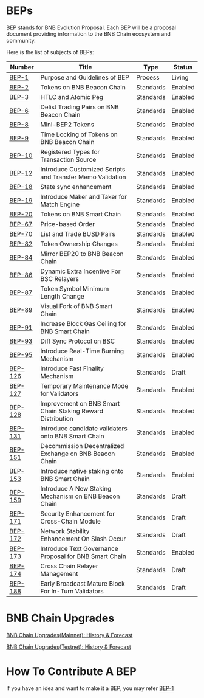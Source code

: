 # BEPs

BEP stands for BNB Evolution Proposal. Each BEP will be a proposal document providing information to the BNB Chain ecosystem and community.

Here is the list of subjects of BEPs:

| Number               | Title                                                      | Type      | Status  |
| -------------------- | ---------------------------------------------------------- | --------- | ------- |
| [BEP-1](./BEPs/BEP1.md)     | Purpose and Guidelines of BEP                              | Process   | Living  |
| [BEP-2](./BEPs/BEP2.md)     | Tokens on BNB Beacon Chain                                 | Standards | Enabled |
| [BEP-3](./BEPs/BEP3.md)     | HTLC and Atomic Peg                                        | Standards | Enabled |
| [BEP-6](./BEPs/BEP6.md)     | Delist Trading Pairs on BNB Beacon Chain                   | Standards | Enabled |
| [BEP-8](./BEPs/BEP8.md)     | Mini-BEP2 Tokens                                           | Standards | Enabled |
| [BEP-9](./BEPs/BEP9.md)     | Time Locking of Tokens on BNB Beacon Chain                 | Standards | Enabled |
| [BEP-10](./BEPs/BEP10.md)   | Registered Types for Transaction Source                    | Standards | Enabled |
| [BEP-12](./BEPs/BEP12.md)   | Introduce Customized Scripts and Transfer Memo Validation  | Standards | Enabled |
| [BEP-18](./BEPs/BEP18.md)   | State sync enhancement                                     | Standards | Enabled |
| [BEP-19](./BEPs/BEP19.md)   | Introduce Maker and Taker for Match Engine                 | Standards | Enabled |
| [BEP-20](./BEPs/BEP20.md)   | Tokens on BNB Smart Chain                                  | Standards | Enabled |
| [BEP-67](./BEPs/BEP67.md)   | Price-based Order                                          | Standards | Enabled |
| [BEP-70](./BEPs/BEP70.md)   | List and Trade BUSD Pairs                                  | Standards | Enabled |
| [BEP-82](./BEPs/BEP82.md)   | Token Ownership Changes                                    | Standards | Enabled |
| [BEP-84](./BEPs/BEP84.md)   | Mirror BEP20 to BNB Beacon Chain                           | Standards | Enabled |
| [BEP-86](./BEPs/BEP86.md)   | Dynamic Extra Incentive For BSC Relayers                   | Standards | Enabled |
| [BEP-87](./BEPs/BEP87.md)   | Token Symbol Minimum Length Change                         | Standards | Enabled |
| [BEP-89](./BEPs/BEP89.md)   | Visual Fork of BNB Smart Chain                             | Standards | Enabled |
| [BEP-91](./BEPs/BEP91.md)   | Increase Block Gas Ceiling for BNB Smart Chain             | Standards | Enabled |
| [BEP-93](./BEPs/BEP93.md)   | Diff Sync Protocol on BSC                                  | Standards | Enabled |
| [BEP-95](./BEPs/BEP95.md)   | Introduce Real-Time Burning Mechanism                      | Standards | Enabled |
| [BEP-126](./BEPs/BEP126.md) | Introduce Fast Finality Mechanism                          | Standards | Draft   |
| [BEP-127](./BEPs/BEP127.md) | Temporary Maintenance Mode for Validators                  | Standards | Enabled |
| [BEP-128](./BEPs/BEP128.md) | Improvement on BNB Smart Chain Staking Reward Distribution | Standards | Enabled |
| [BEP-131](./BEPs/BEP131.md) | Introduce candidate validators onto BNB Smart Chain        | Standards | Enabled |
| [BEP-151](./BEPs/BEP151.md) | Decommission Decentralized Exchange on BNB Beacon Chain    | Standards | Enabled |
| [BEP-153](./BEPs/BEP153.md) | Introduce native staking onto BNB Smart Chain              | Standards | Enabled |
| [BEP-159](./BEPs/BEP159.md) | Introduce A New Staking Mechanism on BNB Beacon Chain      | Standards | Draft   |
| [BEP-171](./BEPs/BEP171.md) | Security Enhancement for Cross-Chain Module                | Standards | Draft   |
| [BEP-172](./BEPs/BEP172.md) | Network Stability Enhancement On Slash Occur               | Standards | Draft   |
| [BEP-173](./BEPs/BEP173.md) | Introduce Text Governance Proposal for BNB Smart Chain     | Standards | Enabled |
| [BEP-174](./BEPs/BEP174.md) | Cross Chain Relayer Management                             | Standards | Draft   |
| [BEP-188](./BEPs/BEP188.md) | Early Broadcast Mature Block For In-Turn Validators        | Standards | Draft   |

# BNB Chain Upgrades
[BNB Chain Upgrades(Mainnet): History & Forecast](https://forum.bnbchain.org/t/bnb-chain-upgrades-mainnet/936)

[BNB Chain Upgrades(Testnet): History & Forecast](https://forum.bnbchain.org/t/bnb-chain-upgrades-testnet/934)


# How To Contribute A BEP
If you have an idea and want to make it a BEP, you may refer [BEP-1](BEP1.md)
